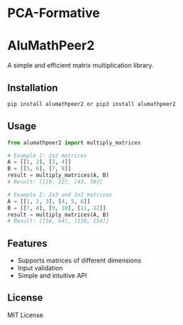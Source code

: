# PCA-Formative

# AluMathPeer2

A simple and efficient matrix multiplication library.

## Installation

```bash
pip install alumathpeer2 or pip3 install alumathpeer2
```

## Usage

```python
from alumathpeer2 import multiply_matrices

# Example 1: 2x2 matrices
A = [[1, 2], [3, 4]]
B = [[5, 6], [7, 8]]
result = multiply_matrices(A, B)
# Result: [[19, 22], [43, 50]]

# Example 2: 2x3 and 3x2 matrices
A = [[1, 2, 3], [4, 5, 6]]
B = [[7, 8], [9, 10], [11, 12]]
result = multiply_matrices(A, B)
# Result: [[58, 64], [139, 154]]
```

## Features

- Supports matrices of different dimensions
- Input validation
- Simple and intuitive API

## License

MIT License
